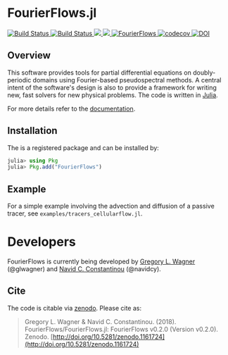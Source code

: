 # FourierFlows.jl

<p align="left">
    <a href="https://travis-ci.org/FourierFlows/FourierFlows.jl">
        <img src="https://travis-ci.org/FourierFlows/FourierFlows.jl.svg?branch=master" title="Build Status">
    </a>
    <a href="https://ci.appveyor.com/project/navidcy/fourierflows-jl">
        <img src="https://ci.appveyor.com/api/projects/status/3hm86k8d4qdch730?svg=true" title="Build Status">
    </a>
    <a href="https://FourierFlows.github.io/FourierFlows.jl/stable">
        <img src="https://img.shields.io/badge/docs-stable-blue.svg">
    </a>
    <a href="https://FourierFlows.github.io/FourierFlows.jl/latest">
        <img src="https://img.shields.io/badge/docs-latest-blue.svg">
    </a>
    <a href="http://pkg.julialang.org/detail/FourierFlows">
        <img src="http://pkg.julialang.org/badges/FourierFlows_0.7.svg" title="FourierFlows">
    </a>
    <a href="https://codecov.io/gh/FourierFlows/FourierFlows.jl">
        <img src="https://codecov.io/gh/FourierFlows/FourierFlows.jl/branch/master/graph/badge.svg" title="codecov">
    </a>
    <a href="https://doi.org/10.5281/zenodo.1161724">
        <img src="https://zenodo.org/badge/DOI/10.5281/zenodo.1161724.svg" alt="DOI">
    </a>
</p>

## Overview

This software provides tools for partial differential equations on
doubly-periodic domains using Fourier-based pseudospectral methods.
A central intent of the software's design is also to provide a framework
for writing new, fast solvers for new physical problems.
The code is written in [Julia][].

For more details refer to the [documentation](https://fourierflows.github.io/FourierFlows.jl/latest/).

## Installation

The is a registered package and can be installed by:

```julia
julia> using Pkg
julia> Pkg.add("FourierFlows")
```

## Example

For a simple example involving the advection and diffusion of a passive tracer,
see `examples/tracers_cellularflow.jl`.

# Developers

FourierFlows is currently being developed by [Gregory L. Wagner][] (@glwagner)
and [Navid C. Constantinou][] (@navidcy).


## Cite

The code is citable via [zenodo](https://zenodo.org). Please cite as:

> Gregory L. Wagner & Navid C. Constantinou. (2018). FourierFlows/FourierFlows.jl: FourierFlows v0.2.0 (Version v0.2.0). Zenodo.  [http://doi.org/10.5281/zenodo.1161724](http://doi.org/10.5281/zenodo.1161724)



[Julia]: https://julialang.org/
[Navid C. Constantinou]: http://www.navidconstantinou.com
[Gregory L. Wagner]: https://glwagner.github.io
